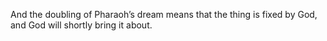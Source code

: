 And the doubling of Pharaoh’s dream means that the thing is fixed by God, and God will shortly bring it about.
